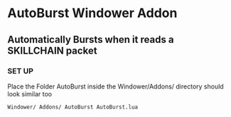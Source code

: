 # AutoBurst Windower Addon
## Automatically Bursts when it reads a SKILLCHAIN packet

### SET UP

Place the Folder AutoBurst inside the Windower/Addons/ directory should look similar too

`Windower/
     Addons/
          AutoBurst
               AutoBurst.lua`
